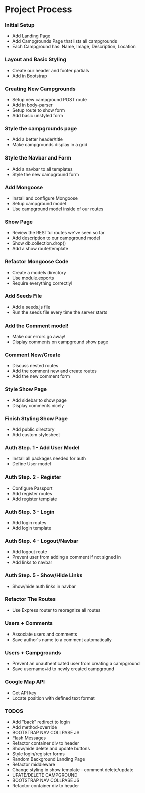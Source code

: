 # Project Process

### Initial Setup
* Add Landing Page
* Add Campgrounds Page that lists all campgrounds
* Each Campground has: Name, Image, Description, Location

### Layout and Basic Styling
* Create our header and footer partials
* Add in Bootstrap

### Creating New Campgrounds
* Setup new campground POST route
* Add in body-parser
* Setup route to show form
* Add basic unstyled form

### Style the campgrounds page
* Add a better header/title
* Make campgrounds display in a grid

### Style the Navbar and Form
* Add a navbar to all templates
* Style the new campground form

### Add Mongoose
* Install and configure Mongoose
* Setup campground model
* Use campground model inside of our routes

### Show Page
* Review the RESTful routes we've seen so far
* Add description to our campground model
* Show db.collection.drop()
* Add a show route/template

### Refactor Mongoose Code
* Create a models directory
* Use module.exports
* Require everything correctly!

### Add Seeds File
* Add a seeds.js file
* Run the seeds file every time the server starts

### Add the Comment model!
* Make our errors go away!
* Display comments on campground show page

### Comment New/Create
* Discuss nested routes
* Add the comment new and create routes
* Add the new comment form

### Style Show Page
* Add sidebar to show page
* Display comments nicely

### Finish Styling Show Page
* Add public directory
* Add custom stylesheet

### Auth Step. 1 - Add User Model
* Install all packages needed for auth
* Define User model

### Auth Step. 2 - Register
* Configure Passport
* Add register routes
* Add register template

### Auth Step. 3 - Login
* Add login routes
* Add login template

### Auth Step. 4 - Logout/Navbar
* Add logout route
* Prevent user from adding a comment if not signed in
* Add links to navbar

### Auth Step. 5 - Show/Hide Links
* Show/hide auth links in navbar

### Refactor The Routes
* Use Express router to reoragnize all routes

### Users + Comments
* Associate users and comments
* Save author's name to a comment automatically 

### Users + Campgrounds
* Prevent an unauthenticated user from creating a campground
* Save username+id to newly created campground

### Google Map API
* Get API key
* Locate position with defined text format

### TODOS
* Add "back" redirect to login
* Add method-override
* BOOTSTRAP NAV COLLPASE JS
* Flash Messages
* Refactor container div to header
* Show/hide delete and update buttons
* Style login/register forms
* Random Background Landing Page
* Refactor middleware
* Change styling in show template - comment delete/update
* UPATE/DELETE CAMPGROUND
* BOOTSTRAP NAV COLLPASE JS
* Refactor container div to header
